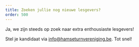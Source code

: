 ```yaml
---
title: Zoeken jullie nog nieuwe lesgevers?
order: 500
---
```


Ja, we zijn steeds op zoek naar extra enthousiaste lesgevers!

Stel je kandidaat via [info@hamseturnvereniging.be](mailto:info@hamseturnvereniging.be). Tot snel!
